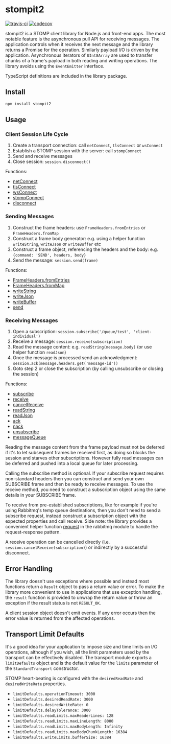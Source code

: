 # stompit2

[![travis-ci](https://api.travis-ci.org/gdaws/stompit2.svg?branch=master)](https://travis-ci.org/github/gdaws/stompit2)
[![codecov](https://codecov.io/gh/gdaws/stompit2/branch/master/graph/badge.svg)](https://codecov.io/gh/gdaws/stompit2)

stompit2 is a STOMP client library for Node.js and front-end apps. The most notable feature is the 
asynchronous pull API for receiving messages. The application controls when it receives the next 
message and the library returns a Promise for the operation. Similarly payload I/O is driven by 
the application. Asynchronous iterators of `UInt8Array` are used to transfer chunks of a frame's 
payload in both reading and writing operations. The library avoids using the `EventEmitter` 
interface.

TypeScript definitions are included in the library package.

## Install

```sh
npm install stompit2
```

## Usage

### Client Session Life Cycle

1. Create a transport connection: call `netConnect`, `tlsConnect` or `wsConnect`
2. Establish a STOMP session with the server: call `stompConnect`
3. Send and receive messages
4. Close session: `session.disconnect()`

Functions:

* [netConnect](https://gdaws.github.io/stompit2/master/modules/_src_transport_netsocketstream_.html#netconnect)
* [tlsConnect](https://gdaws.github.io/stompit2/master/modules/_src_transport_tlssocketstream_.html#tlsconnect)
* [wsConnect](https://gdaws.github.io/stompit2/master/modules/_src_transport_websocketstream_.html#wsconnect)
* [stompConnect](https://gdaws.github.io/stompit2/master/modules/_src_index_.html#stompconnect)
* [disconnect](https://gdaws.github.io/stompit2/master/classes/_src_client_session_.clientsession.html#disconnect)

### Sending Messages

1. Construct the frame headers: use `FrameHeaders.fromEntries` or `FrameHeaders.fromMap`
2. Construct a frame body generator: e.g. using a helper function `writeString`, `writeJson` or `writeBuffer` etc
3. Construct a frame object, referencing the headers and the body: e.g. `{command: 'SEND', headers, body}`
4. Send the message: `session.send(frame)`

Functions:

* [FrameHeaders.fromEntries](https://gdaws.github.io/stompit2/master/classes/_src_frame_header_.frameheaders.html#fromentries)
* [FrameHeaders.fromMap](https://gdaws.github.io/stompit2/master/classes/_src_frame_header_.frameheaders.html#frommap)
* [writeString](https://gdaws.github.io/stompit2/master/modules/_src_frame_body_.html#writestring)
* [writeJson](https://gdaws.github.io/stompit2/master/modules/_src_frame_body_.html#writejson)
* [writeBuffer](https://gdaws.github.io/stompit2/master/modules/_src_frame_body_.html#writebuffer)
* [send](https://gdaws.github.io/stompit2/master/classes/_src_client_session_.clientsession.html#send)

### Receiving Messages

1. Open a subscription: `session.subscribe('/queue/test', 'client-individual')`
2. Receive a message: `session.receive(subscription)`
3. Read the message content: e.g. `readString(message.body)` (or use helper function `readJson`)
4. Once the message is processed send an acknowledgment: `session.ack(message.headers.get('message-id'))`
5. Goto step 2 or close the subscription (by calling unsubscribe or closing the session)

Functions:

* [subscribe](https://gdaws.github.io/stompit2/master/classes/_src_client_session_.clientsession.html#subscribe)
* [receive](https://gdaws.github.io/stompit2/master/classes/_src_client_session_.clientsession.html#receive)
* [cancelReceive](https://gdaws.github.io/stompit2/master/classes/_src_client_session_.clientsession.html#cancelreceive)
* [readString](https://gdaws.github.io/stompit2/master/modules/_src_frame_body_.html#readstring)
* [readJson](https://gdaws.github.io/stompit2/master/modules/_src_frame_body_.html#readjson)
* [ack](https://gdaws.github.io/stompit2/master/classes/_src_client_session_.clientsession.html#ack)
* [nack](https://gdaws.github.io/stompit2/master/classes/_src_client_session_.clientsession.html#nack)
* [unsubscribe](https://gdaws.github.io/stompit2/master/classes/_src_client_session_.clientsession.html#unsubscribe)
* [messageQueue](https://gdaws.github.io/stompit2/master/modules/_src_client_subscription_.html)

Reading the message content from the frame payload must not be deferred if it's to let subsequent frames 
be received first, as doing so blocks the session and starves other subscriptions. However fully read 
messages can be deferred and pushed into a local queue for later processing.

Calling the subscribe method is optional. If your subscribe request requires non-standard headers then you can
construct and send your own SUBSCRIBE frame and then be ready to receive messages. To use the receive method, 
you need to construct a subscription object using the same details in your SUBSCRIBE frame.

To receive from pre-established subscriptions, like for example if you're using Rabbitmq's temp queue 
destinations, then you don't need to send a subscribe request, instead construct a subscription object with
the expected properties and call receive. Side note: the library provides a convenient helper function [request](https://gdaws.github.io/stompit2/master/modules/_src_rabbitmq_.html#request)
in the rabbitmq module to handle the request-response pattern.

A receive operation can be cancelled directly (i.e. `session.cancelReceive(subscription)`) or indirectly
by a successful disconnect.

## Error Handling

The library doesn't use exceptions where possible and instead most functions return a `Result` object 
to pass a return value or error. To make the library more convenient to use in applications that use 
exception handling, the `result` function is provided to unwrap the return value or throw an exception
if the result status is not `RESULT_OK`.

A client session object doesn't emit events. If any error occurs then the error value is returned from
the affected operations.

## Transport Limit Defaults

It's a good idea for your application to impose size and time limits on I/O operations, although if you
wish, all the limit parameters used by the transport can be effectively disabled. The transport module 
exports a `limitDefaults` object and is the default value for the `limits` parameter of the 
`StandardTransport` constructor.

STOMP heart-beating is configured with the `desiredReadRate` and `desiredWriteRate` properties.

* `limitDefaults.operationTimeout: 3000`
* `limitDefaults.desiredReadRate: 3000`
* `limitDefaults.desiredWriteRate: 0`
* `limitDefaults.delayTolerance: 3000`
* `limitDefaults.readLimits.maxHeaderLines: 128`
* `limitDefaults.readLimits.maxLineLength: 8000`
* `limitDefaults.readLimits.maxBodyLength: Infinity`
* `limitDefaults.readLimits.maxBodyChunkLength: 16384`
* `limitDefaults.writeLimits.bufferSize: 16384`
